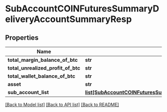 # SubAccountCOINFuturesSummaryDeliveryAccountSummaryResp

## Properties
Name | Type | Description | Notes
------------ | ------------- | ------------- | -------------
**total_margin_balance_of_btc** | **str** |  | 
**total_unrealized_profit_of_btc** | **str** |  | 
**total_wallet_balance_of_btc** | **str** |  | 
**asset** | **str** |  | 
**sub_account_list** | [**list[SubAccountCOINFuturesSummaryDeliveryAccountSummaryRespSubAccountList]**](SubAccountCOINFuturesSummaryDeliveryAccountSummaryRespSubAccountList.md) |  | 

[[Back to Model list]](../README.md#documentation-for-models) [[Back to API list]](../README.md#documentation-for-api-endpoints) [[Back to README]](../README.md)

